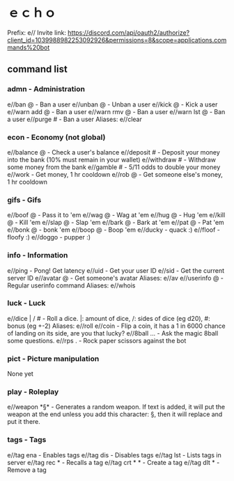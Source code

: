# ｅｃｈｏ

Prefix: e//
Invite link: https://discord.com/api/oauth2/authorize?client_id=1039988982253092926&permissions=8&scope=applications.commands%20bot

## command list
### admn - Administration
e//ban @ - Ban a user
e//unban @ - Unban a user
e//kick @ - Kick a user
e//warn add @ - Ban a user
e//warn rmv @ - Ban a user
e//warn lst @ - Ban a user
e//purge # - Ban a user       Aliases: e//clear

### econ - Economy  (not global)
e//balance @ - Check a user's balance
e//deposit # - Deposit your money into the bank (10% must remain in your wallet)
e//withdraw # - Withdraw some money from the bank
e//gamble # - 5/11 odds to double your money
e//work - Get money, 1 hr cooldown
e//rob @ - Get someone else's money, 1 hr cooldown

### gifs - Gifs
e//boof @ - Pass it to 'em
e//wag @ - Wag at 'em
e//hug @ - Hug 'em
e//kill @ - Kill 'em
e//slap @ - Slap 'em
e//bark @ - Bark at 'em
e//pat @ - Pat 'em
e//bonk @ - bonk 'em
e//boop @ - Boop 'em
e//ducky - quack :)
e//floof - floofy :)
e//doggo - pupper :)

### info - Information
e//ping - Pong! Get latency
e//uid - Get your user ID
e//sid - Get the current server ID
e//avatar @ - Get someone's avatar       Aliases: e//av
e//userinfo @ - Regular userinfo command       Aliases: e//whois

### luck - Luck
e//dice | / # - Roll a dice. |: amount of dice, /: sides of dice (eg d20), #: bonus (eg +-2)       Aliases: e//roll
e//coin - Flip a coin, it has a 1 in 6000 chance of landing on its side, are you that lucky?
e//8ball ... - Ask the magic 8ball some questions.
e//rps . - Rock paper scissors against the bot

### pict - Picture manipulation
None yet

### play - Roleplay
e//weapon \*§\* - Generates a random weapon. If text is added, it will put the weapon at the end unless you add this character: §, then it will replace and put it there.

### tags - Tags
e//tag ena - Enables tags
e//tag dis - Disables tags
e//tag lst - Lists tags in server
e//tag rec \* - Recalls a tag
e//tag crt \* \* - Create a tag
e//tag dlt \* - Remove a tag
